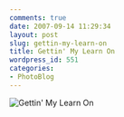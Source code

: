 ```yaml
---
comments: true
date: 2007-09-14 11:29:34
layout: post
slug: gettin-my-learn-on
title: Gettin' My Learn On
wordpress_id: 551
categories:
- PhotoBlog
---
```


![Gettin' My Learn On](http://ryanfitzer.com/main/wp-content/uploads/2007/09/timelinemarker.jpg)
